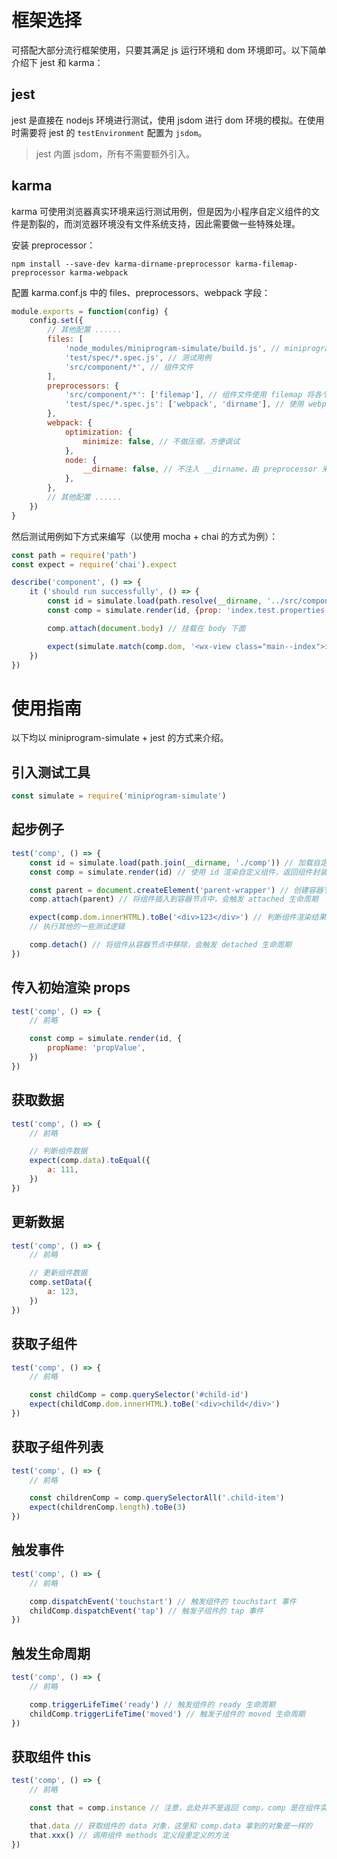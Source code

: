 # 框架选择

可搭配大部分流行框架使用，只要其满足 js 运行环境和 dom 环境即可。以下简单介绍下 jest 和 karma：

## jest

jest 是直接在 nodejs 环境进行测试，使用 jsdom 进行 dom 环境的模拟。在使用时需要将 jest 的 `testEnvironment` 配置为 `jsdom`。

> jest 内置 jsdom，所有不需要额外引入。

## karma

karma 可使用浏览器真实环境来运行测试用例，但是因为小程序自定义组件的文件是割裂的，而浏览器环境没有文件系统支持，因此需要做一些特殊处理。

安装 preprocessor：

```
npm install --save-dev karma-dirname-preprocessor karma-filemap-preprocessor karma-webpack
```

配置 karma.conf.js 中的 files、preprocessors、webpack 字段：

```js
module.exports = function(config) {
    config.set({
        // 其他配置 ......
        files: [
            'node_modules/miniprogram-simulate/build.js', // miniprogram-simulate
            'test/spec/*.spec.js', // 测试用例
            'src/component/*', // 组件文件
        ],
        preprocessors: {
            'src/component/*': ['filemap'], // 组件文件使用 filemap 将各个文件内容注入到浏览器
            'test/spec/*.spec.js': ['webpack', 'dirname'], // 使用 webpack 进行打包，使用 dirname 处理测试用例中的 __dirname 变量
        },
        webpack: {
            optimization: {
                minimize: false, // 不做压缩，方便调试
            },
            node: {
                __dirname: false, // 不注入 __dirname，由 preprocessor 来处理
            },
        },
        // 其他配置 ......
    })
}
```

然后测试用例如下方式来编写（以使用 mocha + chai 的方式为例）：

```js
const path = require('path')
const expect = require('chai').expect

describe('component', () => {
    it ('should run successfully', () => {
        const id = simulate.load(path.resolve(__dirname, '../src/component/index'))
        const comp = simulate.render(id, {prop: 'index.test.properties'})

        comp.attach(document.body) // 挂载在 body 下面

        expect(simulate.match(comp.dom, '<wx-view class="main--index">index.test.properties</wx-view>')).to.equal(true)
    })
})
```

# 使用指南

以下均以 miniprogram-simulate + jest 的方式来介绍。

## 引入测试工具

```js
const simulate = require('miniprogram-simulate')
```

## 起步例子

```js
test('comp', () => {
    const id = simulate.load(path.join(__dirname, './comp')) // 加载自定义组件，返回组件 id
    const comp = simulate.render(id) // 使用 id 渲染自定义组件，返回组件封装实例

    const parent = document.createElement('parent-wrapper') // 创建容器节点
    comp.attach(parent) // 将组件插入到容器节点中，会触发 attached 生命周期

    expect(comp.dom.innerHTML).toBe('<div>123</div>') // 判断组件渲染结果
    // 执行其他的一些测试逻辑

    comp.detach() // 将组件从容器节点中移除，会触发 detached 生命周期
})
```

## 传入初始渲染 props

```js
test('comp', () => {
    // 前略

    const comp = simulate.render(id, {
        propName: 'propValue',
    })
})
```

## 获取数据

```js
test('comp', () => {
    // 前略

    // 判断组件数据
    expect(comp.data).toEqual({
        a: 111,
    })
})
```

## 更新数据

```js
test('comp', () => {
    // 前略

    // 更新组件数据
    comp.setData({
        a: 123,
    })
})
```

## 获取子组件

```js
test('comp', () => {
    // 前略

    const childComp = comp.querySelector('#child-id')
    expect(childComp.dom.innerHTML).toBe('<div>child</div>')
})
```

## 获取子组件列表

```js
test('comp', () => {
    // 前略

    const childrenComp = comp.querySelectorAll('.child-item')
    expect(childrenComp.length).toBe(3)
})
```

## 触发事件

```js
test('comp', () => {
    // 前略

    comp.dispatchEvent('touchstart') // 触发组件的 touchstart 事件
    childComp.dispatchEvent('tap') // 触发子组件的 tap 事件
})
```

## 触发生命周期

```js
test('comp', () => {
    // 前略

    comp.triggerLifeTime('ready') // 触发组件的 ready 生命周期
    childComp.triggerLifeTime('moved') // 触发子组件的 moved 生命周期
})
```

## 获取组件 this

```js
test('comp', () => {
    // 前略

    const that = comp.instance // 注意，此处并不是返回 comp，comp 是在组件实例上再封装了一层的对象，而这里返回的是组件实例，即组件方法定义里的 this

    that.data // 获取组件的 data 对象，这里和 comp.data 拿到的对象是一样的
    that.xxx() // 调用组件 methods 定义段里定义的方法
})
```
